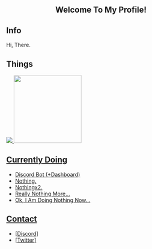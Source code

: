 <h2 align='center'>Welcome To My Profile!</h2>
<h2 align='left'>Info</h2>
Hi, There.

## Things
<a href="https://github.com/thejoaqun">
<img src="https://lanyard-profile-readme.vercel.app/api/899400183396302918"/>
<a href="https://github.com/thejoaqun">
<img height="180em" src="https://github-readme-stats.vercel.app/api?username=thejoaqun&include_all_commits=true&show_icons=true&hide_border=true&hide_title=true&count_private=true&theme=dark"/>

## Currently Doing
* Discord Bot (+Dashboard)
* Nothing.
* Nothingx2.
* Really Nothing More...
* Ok, I Am Doing Nothing Now...

## Contact
* [[Discord]](https://discord.com/users/899400183396302918)
* [[Twitter]](https://twitter.com/thejoaqun)